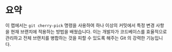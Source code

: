 # 요약

이 랩에서는 `git cherry-pick` 명령을 사용하여 하나 이상의 커밋에서 특정 변경 사항을 현재 브랜치에 적용하는 방법을 배웠습니다. 이는 개발자가 코드베이스를 효율적으로 관리하고 전체 브랜치를 병합하는 것을 피할 수 있도록 해주는 Git 의 강력한 기능입니다.
